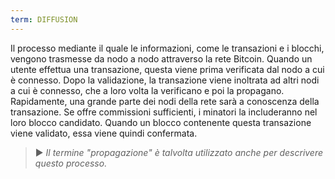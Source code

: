 ```yaml
---
term: DIFFUSION
---
```


Il processo mediante il quale le informazioni, come le transazioni e i blocchi, vengono trasmesse da nodo a nodo attraverso la rete Bitcoin. Quando un utente effettua una transazione, questa viene prima verificata dal nodo a cui è connesso. Dopo la validazione, la transazione viene inoltrata ad altri nodi a cui è connesso, che a loro volta la verificano e poi la propagano. Rapidamente, una grande parte dei nodi della rete sarà a conoscenza della transazione. Se offre commissioni sufficienti, i minatori la includeranno nel loro blocco candidato. Quando un blocco contenente questa transazione viene validato, essa viene quindi confermata.

> ► *Il termine "propagazione" è talvolta utilizzato anche per descrivere questo processo.*